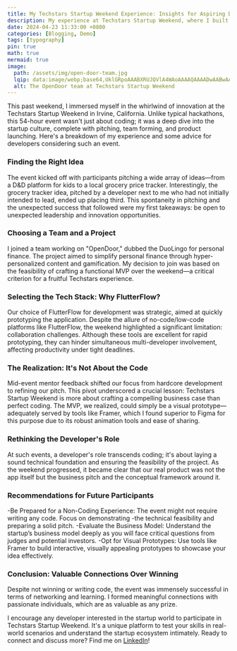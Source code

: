 ```yaml
---
title: My Techstars Startup Weekend Experience: Insights for Aspiring Developers
description: My experience at Techstars Startup Weekend, where I built a web application called OpenDoor using Flutterflow.
date: 2024-04-23 11:33:00 +0800
categories: [Blogging, Demo]
tags: [typography]
pin: true
math: true
mermaid: true
image:
  path: /assets/img/open-door-team.jpg
  lqip: data:image/webp;base64,UklGRpoAAABXRUJQVlA4WAoAAAAQAAAADwAABwAAQUxQSDIAAAARL0AmbZurmr57yyIiqE8oiG0bejIYEQTgqiDA9vqnsUSI6H+oAERp2HZ65qP/VIAWAFZQOCBCAAAA8AEAnQEqEAAIAAVAfCWkAALp8sF8rgRgAP7o9FDvMCkMde9PK7euH5M1m6VWoDXf2FkP3BqV0ZYbO6NA/VFIAAAA
  alt: The OpenDoor team at Techstars Startup Weekend
---
```


This past weekend, I immersed myself in the whirlwind of innovation at the Techstars Startup Weekend in Irvine, California. Unlike typical hackathons, this 54-hour event wasn't just about coding; it was a deep dive into the startup culture, complete with pitching, team forming, and product launching. Here's a breakdown of my experience and some advice for developers considering such an event.

### Finding the Right Idea

The event kicked off with participants pitching a wide array of ideas—from a D&D platform for kids to a local grocery price tracker. Interestingly, the grocery tracker idea, pitched by a developer next to me who had not initially intended to lead, ended up placing third. This spontaneity in pitching and the unexpected success that followed were my first takeaways: be open to unexpected leadership and innovation opportunities.

### Choosing a Team and a Project

I joined a team working on "OpenDoor," dubbed the DuoLingo for personal finance. The project aimed to simplify personal finance through hyper-personalized content and gamification. My decision to join was based on the feasibility of crafting a functional MVP over the weekend—a critical criterion for a fruitful Techstars experience.

### Selecting the Tech Stack: Why FlutterFlow?

Our choice of FlutterFlow for development was strategic, aimed at quickly prototyping the application. Despite the allure of no-code/low-code platforms like FlutterFlow, the weekend highlighted a significant limitation: collaboration challenges. Although these tools are excellent for rapid prototyping, they can hinder simultaneous multi-developer involvement, affecting productivity under tight deadlines.

### The Realization: It's Not About the Code

Mid-event mentor feedback shifted our focus from hardcore development to refining our pitch. This pivot underscored a crucial lesson: Techstars Startup Weekend is more about crafting a compelling business case than perfect coding. The MVP, we realized, could simply be a visual prototype—adequately served by tools like Framer, which I found superior to Figma for this purpose due to its robust animation tools and ease of sharing.

### Rethinking the Developer's Role

At such events, a developer's role transcends coding; it's about laying a sound technical foundation and ensuring the feasibility of the project. As the weekend progressed, it became clear that our real product was not the app itself but the business pitch and the conceptual framework around it.

### Recommendations for Future Participants

-Be Prepared for a Non-Coding Experience: The event might not require writing any code. Focus on demonstrating -the technical feasibility and preparing a solid pitch.
-Evaluate the Business Model: Understand the startup’s business model deeply as you will face critical questions from judges and potential investors.
-Opt for Visual Prototypes: Use tools like Framer to build interactive, visually appealing prototypes to showcase your idea effectively.

### Conclusion: Valuable Connections Over Winning

Despite not winning or writing code, the event was immensely successful in terms of networking and learning. I formed meaningful connections with passionate individuals, which are as valuable as any prize.

I encourage any developer interested in the startup world to participate in Techstars Startup Weekend. It's a unique platform to test your skills in real-world scenarios and understand the startup ecosystem intimately. Ready to connect and discuss more? Find me on [LinkedIn](https://www.linkedin.com/in/jack-casica)!

<!--
This past weekend I attended [Techstars Startup Weekend](https://www.techstars.com/communities/startup-weekend), a 54-hour event where developers, designers, marketers, product managers, and startup enthusiasts come together to share ideas, form teams, build products, and launch startups. It is a global event with over 193 host countries. The event was hosted in Irvine, California, a notable tech hub in Southern California.

Spoiler alert: I didn't write a single line of code nor did my team win. But I did learn alot about startups at their earliest phases. Here's my write up of the weekend. Hopefully it's helpful to any developer considering attending a Techstars Startup Weekend in their city.

## Finding an idea

The first hours of the event consisted of pitching ideas and forming teams. There were a number of ideas pitched from D&D for kids, to a local grocery price tracker. The founder for the latter was actually a dev who I sat next to during introductions. He didn't come with the intent to be a founder for the weekend, but he joined the pitching queue on a whim. During team selections, he whispered to me that he hoped his idea woudn't get picked. Despite this, his idea was well recieved, a team was formed around it, and it ended up placing third in the competition.

I ended up joining a team that was working on a mobile application called OpenDoor. The pitch was "the DuoLingo of personal finance". The product was a mobile application that would help people learn about personal finance through hyperpersonalized content and gamification. The founder, Ruby Mejia had recently won a 5k grant to continue working on the project. My personal criteria for choosing a team for the weekend was based on the feasability of building a working minimum viable product over the course of a weekend. Unlike other ideas pitched the evening, which seemed to involed gatheit seemed possible to build a solid MVP around OpenDoor with the time provided.

## Choosing a tech stack

Coming into the weekend, I was prepared to work with any technology stack that the team decided on. Having built ZippyAds Driver, a mobile application for tracking mobile advertsizing campaigns, in FlutterFlow and then in React Native, I felt prepared to work with either technology. What we ultimately decided on was FlutterFlow, a no-code/low-code tool that allows you to build out applications quickly. I demoed one of Flutterflow's starter templates to the team and we agreed to use FlutterFlow for the weekend's development.

### Why FlutterFlow?

FlutterFlow is a great tool for building out MVPs quickly. It allows you to build out applications visually, without having to write any code. It's a great way to quickly prototype ideas and get feedback from potential users. It's also a great way to build out applications without having to worry about the technical details. I've used FlutterFlow in the past to build out MVPs quickly, and I've found it to be a great tool for building out applications quickly.

Despite my believe that Flutterflow is a fantastic tool for building out MVPs and my preference for React Native and Expo for it's comfortable developer experience, in hindsight, I don't beliee either is the tool for Techstars Allstar Weekend. Keep reading to find out why.

It turns out 54 hours isn't a whole lot of time to convert an idea into a working MVP. React Native, so I proposed Flutterflow for the weekend's development. Here's what I learned from the experience:

## Collaboration is difficult

There was a problem with the tool though: Collaboration was difficult. It was hard to work on the same project with multiple people, in my case, one other developer.

## The importance of a good pitch

The pitch is everything. It's the first thing that people hear about your idea, and it's what they'll remember. It's important to have a clear, concise pitch that gets people excited about your idea.

## Techstars Startup Weekend is not about developing a product

About halfway into the 54-hour weekend event, a group of mentors came around to each team to with feedback. One consistend piece of advice was to focus on the pitch rather than developing the product.

It was during these mentoring sessions that I realized the event is not about developing an MVP, it's about developing a business pitch.

## The MVP can be purely visual

The MVP doesn't have to be a working product. It can be a visual representation of what the product will look like. This can be a great way to get feedback from potential users and investors without having to spend a lot of time building out the product. Framer is a great tool for rapidly building out product UIs.

## What is a developers role at Techstars Startup Weekend?

Given that an MVP can be a visual representation of a product concept, I would argue that a developers role during Techstars is to provide the founders with a sound technical foundation for the startup and to be prepeared to answer question about the technical implementation.

The most important roles are the founder and the designer. The founder is responsible for coming up with the idea and the designer is responsible for creating the pitch deck. The developer is responsible for building the product, but the product doesn't have to be a working product. It can be a visual representation of what the product will look like.

## Recommendation

Here are a few recommendations for any developer considering attending a Techstars Startup Weekend:

### Be prepared to not write any code

The MVP doesn't have to be a working product. It can be a visual representation of what the product will look like. Be prepared to not write any code and focus on proofing the technical feasibility of the product.

### Deeply consider the business model

There were a number of hard questions from the judges about the business model. On presentation day, the first team to present to a panel of judges consisted of a sole developer. He was asked question about the technical costs to develop the product. It's important to deeply consider the business model and be able to answer questions about how the product will make money.

## The Best Path Forward: Framer

With this understanding, it was clear to me that the MVP could be purely visual and that my fellow developer and I's efforts would be better spent of consulting with our founder to develop a business pitch with a sound technical foundation. I would recommend using Framer for this purpose. Framer is a great tool for rapidly building out product UIs, and it's a great way to get feedback from potential users and investors.

### Why not Figma?

As someone who has worked in Figma before, I can recommend Framer over Figma for this purpose. Framer's UX is quick to pick up coming form Figma with a few added benefits:

- Framer supports publishing to the web, which is great for sharing the MVP with potential users and investors.
- Framers animation tools are more robust than Figma's, which is great for creating interactive prototypes.
- Framer's approach for building out components in multiple viewports makes building responsive UIs less of an afterthought.

## So what about this technical foundation?

If I were to build this application out for real, I would use React Native. Flutterflow is great for quickly prototyping ideas, but it's not a great tool for building out a real product. React Native is a great tool for building out cross-platform mobile applications, and it's what I'm most comfortable with. I would also use ConvexDB for the backend, as it's a great way to quickly build out a backend for your application. Clerk is a great way to quickly add authentication to your application. The combination of these tools would allow me to quickly build out a real product.

## Meaningful connections should be the goal

As I mentioned, my team didn't place and we didn't write a single line of code, but my criteria for a successful weekend was to find like-minded people excited about developing good product.

You don't have to actively work on making connections either. Simply by participating in the event and working through long hours with a team, you'll naturally make connections with others. It's a great way to meet people who are passionate about building products and launching startups.

The event was a fantasitc way to make connections with other developers, designers, marketers, and startup enthusiasts. It was a great way to meet people who are passionate about building products and launching startups. I made some great connections at the event, and I'm looking forward to attending the next one.

Our team consisted of two devs and two designers and we all agreed at the end to have had a very positive working relationship with each other. Ruby, our products founder, has approached me to continue working on the project -->
